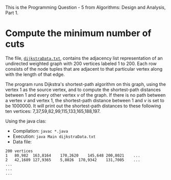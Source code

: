 This is the Programming Question - 5 from Algorithms: Design and Analysis, Part 1. 

# Compute the minimum number of cuts

The file, [`dijkstraData.txt`][1], contains the adjacency list representation of an undirected weighted graph with 200 vertices labeled 1 to 200. Each row consists of the node tuples that are adjacent to that particular vertex along with the length of that edge.

The program runs Dijkstra's shortest-path algorithm on this graph, using the vertex 1 as the source vertex, and to compute the shortest-path distances between 1 and every other vertex *v* of the graph. If there is no path between a vertex *v* and vertex 1, the shortest-path distance between 1 and *v* is set to be 1000000. It will print out the shortest-path distances to these following ten vertices: 7,37,59,82,99,115,133,165,188,197. 

Using the java clas: 
* Compilation: `javac *.java`
* Execution: `java Main dijkstraData.txt`
* Data file:  
````
200 vertices
1	80,982	163,8164	170,2620	145,648	200,8021	...	
2	42,1689	127,9365	5,8026	170,9342	131,7005	...	
...
...
...
````

[1]: http://spark-public.s3.amazonaws.com/algo1/programming_prob/dijkstraData.txt
